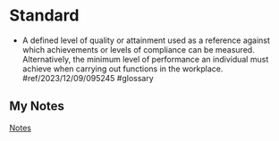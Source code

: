 # Standard
- A defined level of quality or attainment used as a reference against which achievements or levels of compliance can be measured. Alternatively, the minimum level of performance an individual must achieve when carrying out functions in the workplace. #ref/2023/12/09/095245 #glossary 
## My Notes
[Notes](mynotes/standard-notes.md)
